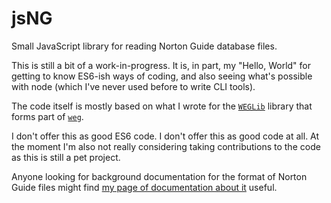 # jsNG

Small JavaScript library for reading Norton Guide database files.

This is still a bit of a work-in-progress. It is, in part, my "Hello, World"
for getting to know ES6-ish ways of coding, and also seeing what's possible
with node (which I've never used before to write CLI tools).

The code itself is mostly based on what I wrote for
the [`WEGLib`](https://github.com/davep/weg/tree/master/WEGLib) library that
forms part of [`weg`](https://github.com/davep/weg).

I don't offer this as good ES6 code. I don't offer this as good code at all.
At the moment I'm also not really considering taking contributions to the
code as this is still a pet project.

Anyone looking for background documentation for the format of Norton Guide
files might
find
[my page of documentation about it](http://davep.org/norton-guides/file-format/) useful.

